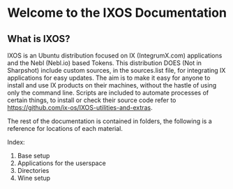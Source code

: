 # Welcome to the IXOS Documentation

## What is IXOS?

IXOS is an Ubuntu distribution focused on IX (IntegrumX.com) applications and the Nebl (Nebl.io) based Tokens. This distribution DOES (Not in Sharpshot) include custom sources, in the sources.list file, for integrating IX applications for easy updates. The aim is to make it easy for anyone to install and use IX products on their machines, without the hastle of using only the command line. Scripts are included to automate processes of certain things, to install or check their source code refer to https://github.com/ix-os/IXOS-utilities-and-extras.

The rest of the documentation is contained in folders, the following is a reference for locations of each material.

Index:
1. Base setup
2. Applications for the userspace
3. Directories
4. Wine setup
